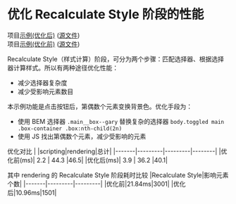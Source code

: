 # 优化 Recalculate Style 阶段的性能

项目[示例(优化后)](https://joezheng2015.github.io/web-samples/src/recalculate_style/before_optimize.html) ([源文件](https://github.com/JoeZheng2015/web-samples/blob/master/src/recalculate_style/index.html))  
项目[示例(优化前)](https://joezheng2015.github.io/web-samples/src/recalculate_style/) ([源文件](https://github.com/JoeZheng2015/web-samples/blob/master/src/recalculate_style/index.html))

Recalculate Style（样式计算）阶段，可分为两个步骤：匹配选择器、根据选择器计算样式。所以有两种途径优化性能：
- 减少选择器复杂度
- 减少受影响元素数目

本示例功能是点击按钮后，第偶数个元素变换背景色。优化手段为：
- 使用 BEM 选择器 `.main__box--gary` 替换复杂的选择器 `body.toggled main .box-container .box:nth-child(2n)`
- 使用 JS 找出第偶数个元素，减少受影响的元素

优化对比
|        |scripting|rendering|总计|
|-------|---------|---------|--------|
|优化前(ms)|     2.2    |   44.3      |46.5|
|优化后(ms)|     3.9    |   36.2      |40.1|

其中 rendering 的 Recalculate Style 阶段耗时比较
|Recalculate Style|影响元素个数|
|-------|---------|---------|
|优化前|21.84ms|3001|
|优化后|10.96ms|1501|

